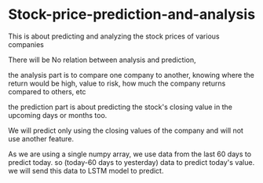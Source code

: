 # Stock-price-prediction-and-analysis
This is about predicting and analyzing the stock prices of various companies

There will be No relation between analysis and prediction,

the analysis part is to compare one company to another, knowing where the return would be high, value to risk, how much the company returns compared to others, etc

the prediction part is about predicting the stock's closing value in the upcoming days or months too.

We will predict only using the closing values of the company and will not use another feature.

As we are using a single numpy array, we use data from the last 60 days to predict today. so (today-60 days to yesterday) data to predict today's value. we will send this data to LSTM model to predict.
